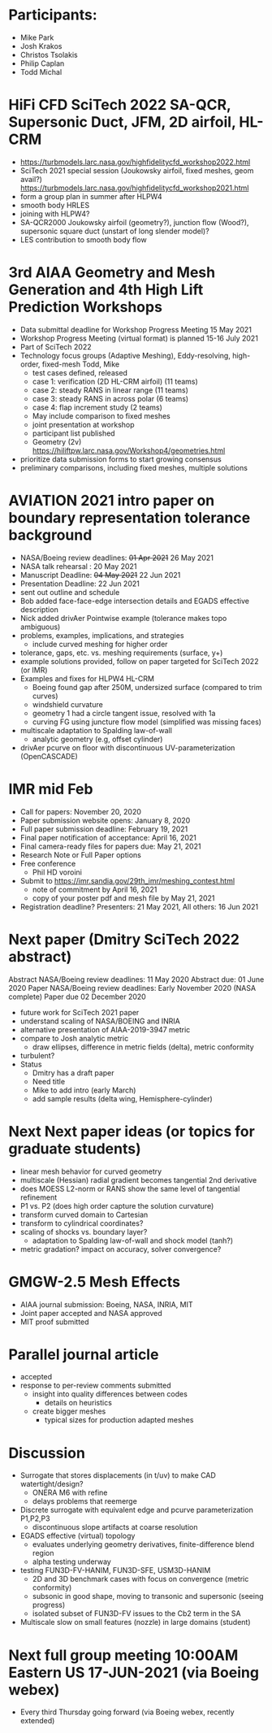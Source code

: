 
# Participants:
- Mike Park
- Josh Krakos
- Christos Tsolakis
- Philip Caplan
- Todd Michal

# HiFi CFD SciTech 2022 SA-QCR, Supersonic Duct, JFM, 2D airfoil, HL-CRM
  - https://turbmodels.larc.nasa.gov/highfidelitycfd_workshop2022.html
  - SciTech 2021 special session (Joukowsky airfoil, fixed meshes, geom avail?)
    https://turbmodels.larc.nasa.gov/highfidelitycfd_workshop2021.html
  - form a group plan in summer after HLPW4
  - smooth body HRLES
  - joining with HLPW4?
  - SA-QCR2000 Joukowsky airfoil (geometry?), junction flow (Wood?),
     supersonic square duct (unstart of long slender model)?
  - LES contribution to smooth body flow

# 3rd AIAA Geometry and Mesh Generation and 4th High Lift Prediction Workshops
  - Data submittal deadline for Workshop Progress Meeting 15 May 2021
  - Workshop Progress Meeting (virtual format) is planned 15-16 July 2021
  - Part of SciTech 2022
  - Technology focus groups (Adaptive Meshing), Eddy-resolving, high-order, fixed-mesh
    Todd, Mike
    - test cases defined, released
    - case 1: verification (2D HL-CRM airfoil) (11 teams)
    - case 2: steady RANS in linear range (11 teams)
    - case 3: steady RANS in across polar (6 teams)
    - case 4: flap increment study (2 teams)
    - May include comparison to fixed meshes
    - joint presentation at workshop
    - participant list published
    - Geometry (2v) https://hiliftpw.larc.nasa.gov/Workshop4/geometries.html
  - prioritize data submission forms to start growing consensus
  - preliminary comparisons, including fixed meshes, multiple solutions

# AVIATION 2021 intro paper on boundary representation tolerance background
- NASA/Boeing review deadlines: ~~01 Apr 2021~~ 26 May 2021
- NASA talk rehearsal : 20 May 2021
- Manuscript Deadline: ~~04 May 2021~~ 22 Jun 2021
- Presentation Deadline: 22 Jun 2021
- sent out outline and schedule
- Bob added face-face-edge intersection details and EGADS effective description
- Nick added drivAer Pointwise example (tolerance makes topo ambiguous)
- problems, examples, implications, and strategies
  - include curved meshing for higher order
- tolerance, gaps, etc. vs. meshing requirements (surface, y+)
- example solutions provided, follow on paper targeted for SciTech 2022 (or IMR)
- Examples and fixes for HLPW4 HL-CRM
  - Boeing found gap after 250M, undersized surface (compared to trim curves)
  - windshield curvature
  - geometry 1 had a circle tangent issue, resolved with 1a
  - curving FG using juncture flow model (simplified was missing faces)
- multiscale adaptation to Spalding law-of-wall
  - analytic geometry (e.g, offset cylinder)
- drivAer pcurve on floor with discontinuous UV-parameterization (OpenCASCADE)

# IMR mid Feb
- Call for papers: November 20, 2020
- Paper submission website opens:  January 8, 2020
- Full paper submission deadline: February 19, 2021
- Final paper notification of acceptance: April 16, 2021
- Final camera-ready files for papers due: May 21, 2021
- Research Note or Full Paper options
- Free conference
  - Phil HD voroini
- Submit to https://imr.sandia.gov/29th_imr/meshing_contest.html
  - note of commitment by April 16, 2021
  - copy of your poster pdf and mesh file by May 21, 2021
- Registration deadline? Presenters: 21 May 2021, All others: 16 Jun 2021

# Next paper (Dmitry SciTech 2022 abstract)
Abstract NASA/Boeing review deadlines: 11 May 2020
Abstract due: 01 June 2020
Paper NASA/Boeing review deadlines: Early November 2020 (NASA complete)
Paper due 02 December 2020
- future work for SciTech 2021 paper
- understand scaling of NASA/BOEING and INRIA
- alternative presentation of AIAA-2019-3947 metric
- compare to Josh analytic metric
  - draw ellipses, difference in metric fields (delta), metric conformity
- turbulent?
- Status
  - Dmitry has a draft paper
  - Need title
  - Mike to add intro (early March)
  - add sample results (delta wing, Hemisphere-cylinder)

# Next Next paper ideas (or topics for graduate students)
- linear mesh behavior for curved geometry
- multiscale (Hessian) radial gradient becomes tangential 2nd derivative
- does MOESS L2-norm or RANS show the same level of tangential refinement
- P1 vs. P2 (does high order capture the solution curvature)
- transform curved domain to Cartesian
- transform to cylindrical coordinates?
- scaling of shocks vs. boundary layer?
  - adaptation to Spalding law-of-wall and shock model (tanh?)
- metric gradation? impact on accuracy, solver convergence? 

# GMGW-2.5 Mesh Effects
- AIAA journal submission: Boeing, NASA, INRIA, MIT
- Joint paper accepted and NASA approved
- MIT proof submitted

# Parallel journal article
- accepted
- response to per-review comments submitted
  - insight into quality differences between codes
    - details on heuristics
  - create bigger meshes
    - typical sizes for production adapted meshes

# Discussion
- Surrogate that stores displacements (in t/uv) to make CAD watertight/design?
  - ONERA M6 with refine
  - delays problems that reemerge
- Discrete surrogate with equivalent edge and pcurve parameterization P1,P2,P3
  - discontinuous slope artifacts at coarse resolution 
- EGADS effective (virtual) topology
  - evaluates underlying geometry derivatives, finite-difference blend region
  - alpha testing underway
- testing FUN3D-FV-HANIM, FUN3D-SFE, USM3D-HANIM
  - 2D and 3D benchmark cases with focus on convergence (metric conformity)
  - subsonic in good shape, moving to transonic and supersonic (seeing progress)
  - isolated subset of FUN3D-FV issues to the Cb2 term in the SA
- Multiscale slow on small features (nozzle) in large domains (student)

# Next full group meeting 10:00AM Eastern US 17-JUN-2021 (via Boeing webex)
- Every third Thursday going forward (via Boeing webex, recently extended)

